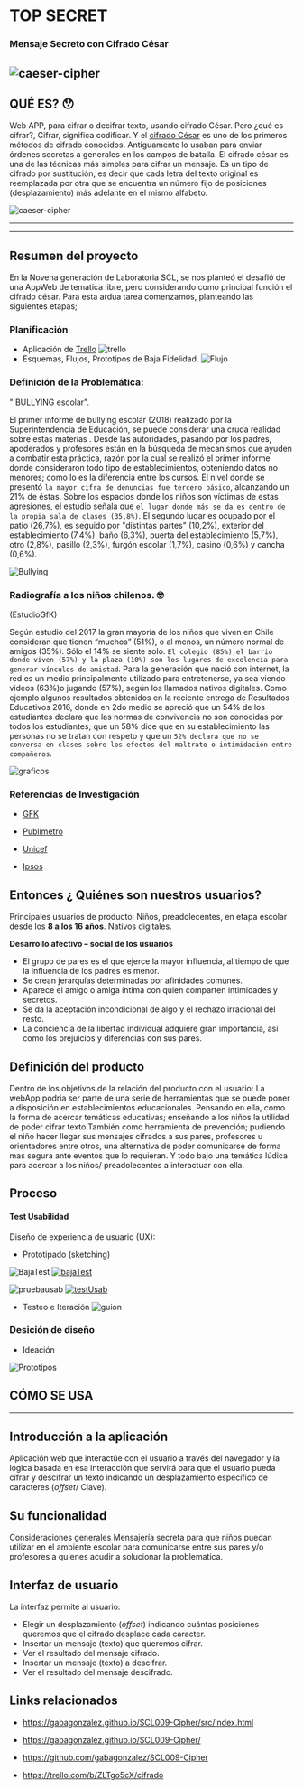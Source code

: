# TOP SECRET 
### Mensaje Secreto con Cifrado César
![caeser-cipher](https://www.kidsemotion.com.mx/wp-content/uploads/2016/08/mensaje-secreto-620x350.jpg)
----------------------------------------
QUÉ ES? &#128559;
-----------------------
Web APP, para cifrar o decifrar texto, usando cifrado César.
Pero ¿qué es cifrar?, Cifrar, significa codificar. Y el [cifrado César](https://en.wikipedia.org/wiki/Caesar_cipher) es uno de los primeros métodos de cifrado conocidos. Antiguamente lo usaban para enviar órdenes secretas a generales en los campos de batalla.
El cifrado césar es una de las técnicas más simples para cifrar un mensaje. Es un tipo de cifrado por sustitución, es decir que cada letra del texto original es reemplazada por otra que se encuentra un número fijo de posiciones (desplazamiento) más adelante en el mismo alfabeto.

![caeser-cipher](https://i0.wp.com/matematicascercanas.com/wp-content/uploads/2015/07/prefecto-romano.jpg?w=503&ssl=1)



------------------------------------------
-------------------------------------------
## Resumen del proyecto
En la Novena generación de Laboratoria SCL, se nos planteó el desafió de una AppWeb de tematica libre, pero considerando como principal función el cifrado césar. Para esta ardua tarea comenzamos, planteando las siguientes etapas;


### Planificación
- Aplicación de [Trello](https://trello.com/b/ZLTgo5cX/cifrado)
![trello](trello.jpg)
- Esquemas, Flujos, Prototipos de Baja Fidelidad.
![Flujo](flujo.png)

### Definición de la Problemática:
" BULLYING escolar".

El primer informe de bullying escolar (2018) realizado por la Superintendencia de Educación, se puede considerar una cruda realidad sobre estas materias .
Desde las autoridades, pasando por los padres, apoderados y profesores están en la búsqueda de mecanismos que ayuden a combatir esta práctica, razón por la cual se realizó el primer informe donde consideraron todo tipo de establecimientos, obteniendo datos no menores; como lo es la diferencia entre los cursos. 
El nivel donde se presentó `la mayor cifra de denuncias fue tercero básico`, alcanzando un 21% de éstas.
Sobre los espacios donde los niños son víctimas de estas agresiones, el estudio señala que `el lugar donde más se da es dentro de la propia sala de clases (35,8%)`. El segundo lugar es ocupado por el patio (26,7%), es seguido por "distintas partes" (10,2%), exterior del establecimiento (7,4%), baño (6,3%), puerta del establecimiento (5,7%), otro (2,8%), pasillo (2,3%), furgón escolar (1,7%), casino (0,6%) y cancha (0,6%).

![Bullying](bullying.png)
### Radiografía a los niños chilenos. &#129299;
(EstudioGfK)

Según estudio del 2017 la gran mayoría de los niños que viven en Chile consideran que tienen “muchos” (51%), o al menos, un número normal de amigos (35%). Sólo el 14% se siente solo. `El colegio (85%),el barrio donde viven (57%) y la plaza (10%) son los lugares de excelencia para generar vínculos de amistad`.
Para la generación que nació con internet, la red es un medio principalmente utilizado para entretenerse, ya sea viendo videos (63%)o jugando (57%), según los llamados nativos digitales.
Como ejemplo algunos resultados obtenidos en la reciente entrega de Resultados Educativos 2016, donde en 2do medio se apreció que un 54% de los estudiantes declara que las normas de convivencia no son conocidas por todos los estudiantes; que un 58% dice que en su establecimiento las personas no se tratan con respeto y que un `52% declara que no se conversa en clases sobre los efectos del maltrato o intimidación entre compañeros`.

![graficos](grafico.png)

### Referencias de Investigación 

- [GFK](https://www.gfk.com/es-cl/insights/press-release/estudiogfk-radiografia-a-los-ninos-chilenos/ )

- [Publimetro](https://www.publimetro.cl/cl/noticias/2018/04/11/bullying-ninos-chilenos.html)

- [Unicef](https://www.agenciaeducacion.cl/noticiascepal-unicef-publican-estudio-la-violencia-espacio-escolar/ )

- [Ipsos](www.ipsos.cl)

## Entonces ¿ Quiénes son nuestros usuarios? 

Principales usuarios de producto: Niños, preadolecentes, en etapa escolar desde los **8 a los 16 años**. Nativos digitales.

**Desarrollo afectivo – social de los usuarios**
- El grupo de pares es el que ejerce la mayor influencia, al tiempo de que la influencia de los padres es menor.
- Se crean jerarquías determinadas por afinidades comunes.
- Aparece el amigo o amiga íntima con quien comparten intimidades y secretos.
- Se da la aceptación incondicional de algo y el rechazo irracional del resto.
- La conciencia de la libertad individual adquiere gran importancia, asi como los prejuicios y diferencias con sus pares.

## Definición del producto
Dentro de los objetivos de la relación del producto con el usuario: 
La webApp.podria ser parte de una serie de herramientas que se puede poner a disposición en establecimientos educacionales.
Pensando en ella, como la forma de acercar temáticas educativas; enseñando a los niños la utilidad de poder cifrar texto.También como herramienta de prevención; pudiendo el niño hacer llegar sus mensajes cifrados a sus pares, profesores u orientadores entre otros, una alternativa de poder comunicarse de forma mas segura ante eventos que lo requieran. Y todo bajo una temática lúdica para acercar a los niños/ preadolecentes a interactuar con ella.


## Proceso

#### Test Usabilidad
Diseño de experiencia de usuario (UX):


- Prototipado (sketching)


![BajaTest](BajaTest.jpg)
[![bajaTest](1hqdefault.jpg)](https://youtu.be/ZMZpLsMuye8)


![pruebausab](pruebausab.jpg)
[![testUsab](2hqdefault.jpg)](https://youtu.be/zOmMDNxy-QE)

- Testeo e Iteración
![guion](guion.jpg)

### Desición de diseño

- Ideación


![Prototipos](Prototipos.png)







## CÓMO SE USA
-----------------------------------------
## Introducción a la aplicación
Aplicación web que interactúe con el usuario a través del navegador y la lógica basada en esa interacción que servirá para que el usuario pueda cifrar y descifrar un texto indicando un desplazamiento específico de caracteres (_offset_/ Clave).


## Su funcionalidad 
Consideraciones generales
Mensajería secreta para que niños puedan utilizar en el ambiente escolar para comunicarse entre sus pares y/o profesores a quienes acudir a solucionar la problematica.

## Interfaz de usuario



La interfaz permite al usuario:
- Elegir un desplazamiento (_offset_) indicando cuántas posiciones queremos que el cifrado desplace cada caracter.
- Insertar un mensaje (texto) que queremos cifrar.
- Ver el resultado del mensaje cifrado.
- Insertar un mensaje (texto) a descifrar.
- Ver el resultado del mensaje descifrado.


## Links relacionados
- https://gabagonzalez.github.io/SCL009-Cipher/src/index.html


- https://gabagonzalez.github.io/SCL009-Cipher/

- https://github.com/gabagonzalez/SCL009-Cipher

- https://trello.com/b/ZLTgo5cX/cifrado

